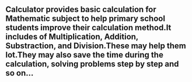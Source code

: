 ## Calculator provides basic calculation for Mathematic subject to help primary school students improve their calculation method.It includes of Multiplication, Addition, Substraction, and Division.These may help them lot.They may also save the time during the calculation, solving problems step by step and so on...
